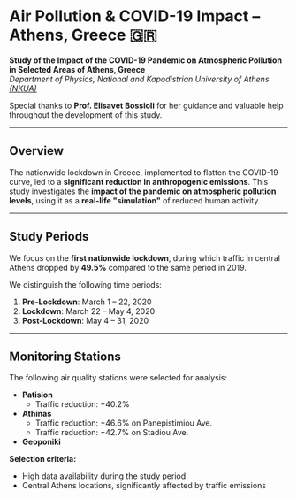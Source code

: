 #  Air Pollution & COVID-19 Impact – Athens, Greece 🇬🇷

**Study of the Impact of the COVID-19 Pandemic on Atmospheric Pollution in Selected Areas of Athens, Greece**  
 *Department of Physics, National and Kapodistrian University of Athens [(NKUA)](https://www.phys.uoa.gr)*  



Special thanks to **Prof. Elisavet Bossioli** for her guidance and valuable help throughout the development of this study.

---

##  Overview

The nationwide lockdown in Greece, implemented to flatten the COVID-19 curve, led to a **significant reduction in anthropogenic emissions**.  This study investigates the **impact of the pandemic on atmospheric pollution levels**, using it as a **real-life "simulation"** of reduced human activity.

---

##  Study Periods

We focus on the **first nationwide lockdown**, during which traffic in central Athens dropped by **49.5%** compared to the same period in 2019.

We distinguish the following time periods:

1. **Pre-Lockdown**: March 1 – 22, 2020  
2. **Lockdown**: March 22 – May 4, 2020  
3. **Post-Lockdown**: May 4 – 31, 2020

---

##  Monitoring Stations

The following air quality stations were selected for analysis:

- **Patision**  
  -  Traffic reduction: −40.2%
- **Athinas**  
  -  Traffic reduction: −46.6% on Panepistimiou Ave.  
  -  Traffic reduction: −42.7% on Stadiou Ave.
- **Geoponiki** 

**Selection criteria:**

- High data availability during the study period
- Central Athens locations, significantly affected by traffic emissions







